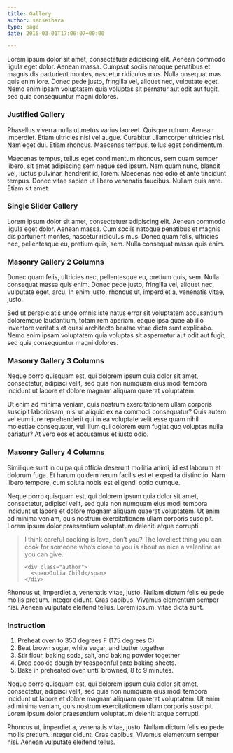 ```yaml
---
title: Gallery
author: senseibara
type: page
date: 2016-03-01T17:06:07+00:00

---
```

Lorem ipsum dolor sit amet, consectetuer adipiscing elit. Aenean commodo ligula eget dolor. Aenean massa. Cumpsut sociis natoque penatibus et magnis dis parturient montes, nascetur ridiculus mus. Nulla onsequat mas quis enim lore. Donec pede justo, fringilla vel, aliquet nec, vulputate eget. Nemo enim ipsam voluptatem quia voluptas sit pernatur aut odit aut fugit, sed quia consequuntur magni dolores.

### Justified Gallery

Phasellus viverra nulla ut metus varius laoreet. Quisque rutrum. Aenean imperdiet. Etiam ultricies nisi vel augue. Curabitur ullamcorper ultricies nisi. Nam eget dui. Etiam rhoncus. Maecenas tempus, tellus eget condimentum.

<div class="penci-post-gallery-container justified column-4" data-height="150" data-margin="3">
</div>

Maecenas tempus, tellus eget condimentum rhoncus, sem quam semper libero, sit amet adipiscing sem neque sed ipsum. Nam quam nunc, blandit vel, luctus pulvinar, hendrerit id, lorem. Maecenas nec odio et ante tincidunt tempus. Donec vitae sapien ut libero venenatis faucibus. Nullam quis ante. Etiam sit amet.

### Single Slider Gallery

Lorem ipsum dolor sit amet, consectetuer adipiscing elit. Aenean commodo ligula eget dolor. Aenean massa. Cum sociis natoque penatibus et magnis dis parturient montes, nascetur ridiculus mus. Donec quam felis, ultricies nec, pellentesque eu, pretium quis, sem. Nulla consequat massa quis enim.

<div class="penci-post-gallery-container single-slider column-3" data-height="150" data-margin="3">
  <div class="penci-owl-carousel penci-owl-carousel-slider penci-nav-visible" data-auto="true" data-lazy="true">
  </div>
</div>

### Masonry Gallery 2 Columns

Donec quam felis, ultricies nec, pellentesque eu, pretium quis, sem. Nulla consequat massa quis enim. Donec pede justo, fringilla vel, aliquet nec, vulputate eget, arcu. In enim justo, rhoncus ut, imperdiet a, venenatis vitae, justo.

<div class="penci-post-gallery-container masonry column-2" data-height="150" data-margin="3">
  <div class="inner-gallery-masonry-container">
  </div>
</div>

Sed ut perspiciatis unde omnis iste natus error sit voluptatem accusantium doloremque laudantium, totam rem aperiam, eaque ipsa quae ab illo inventore veritatis et quasi architecto beatae vitae dicta sunt explicabo. Nemo enim ipsam voluptatem quia voluptas sit aspernatur aut odit aut fugit, sed quia consequuntur magni dolores.

### Masonry Gallery 3 Columns

Neque porro quisquam est, qui dolorem ipsum quia dolor sit amet, consectetur, adipisci velit, sed quia non numquam eius modi tempora incidunt ut labore et dolore magnam aliquam quaerat voluptatem.

<div class="penci-post-gallery-container masonry column-3" data-height="150" data-margin="3">
  <div class="inner-gallery-masonry-container">
  </div>
</div>

Ut enim ad minima veniam, quis nostrum exercitationem ullam corporis suscipit laboriosam, nisi ut aliquid ex ea commodi consequatur? Quis autem vel eum iure reprehenderit qui in ea voluptate velit esse quam nihil molestiae consequatur, vel illum qui dolorem eum fugiat quo voluptas nulla pariatur? At vero eos et accusamus et iusto odio.

### Masonry Gallery 4 Columns

Similique sunt in culpa qui officia deserunt mollitia animi, id est laborum et dolorum fuga. Et harum quidem rerum facilis est et expedita distinctio. Nam libero tempore, cum soluta nobis est eligendi optio cumque.

<div class="penci-post-gallery-container masonry column-4" data-height="150" data-margin="3">
  <div class="inner-gallery-masonry-container">
  </div>
</div>

Neque porro quisquam est, qui dolorem ipsum quia dolor sit amet, consectetur, adipisci velit, sed quia non numquam eius modi tempora incidunt ut labore et dolore magnam aliquam quaerat voluptatem. Ut enim ad minima veniam, quis nostrum exercitationem ullam corporis suscipit. Lorem ipsum dolor praesentium voluptatum deleniti atque corrupti.

<div class="penci-pullqoute align-none">
  <blockquote>
    <p>
      I think careful cooking is love, don&#8217;t you? The loveliest thing you can cook for someone who&#8217;s close to you is about as nice a valentine as you can give.
    </p>
    
    <div class="author">
      <span>Julia Child</span>
    </div>
  </blockquote>
</div>

Rhoncus ut, imperdiet a, venenatis vitae, justo. Nullam dictum felis eu pede mollis pretium. Integer cidunt. Cras dapibus. Vivamus elementum semper nisi. Aenean vulputate eleifend tellus. Lorem ipsum. vitae dicta sunt.

### Instruction

  1. Preheat oven to 350 degrees F (175 degrees C).
  2. Beat brown sugar, white sugar, and butter together
  3. Stir flour, baking soda, salt, and baking powder together
  4. Drop cookie dough by teaspoonful onto baking sheets.
  5. Bake in preheated oven until browned, 8 to 9 minutes.

Neque porro quisquam est, qui dolorem ipsum quia dolor sit amet, consectetur, adipisci velit, sed quia non numquam eius modi tempora incidunt ut labore et dolore magnam aliquam quaerat voluptatem. Ut enim ad minima veniam, quis nostrum exercitationem ullam corporis suscipit. Lorem ipsum dolor praesentium voluptatum deleniti atque corrupti.

Rhoncus ut, imperdiet a, venenatis vitae, justo. Nullam dictum felis eu pede mollis pretium. Integer cidunt. Cras dapibus. Vivamus elementum semper nisi. Aenean vulputate eleifend tellus.